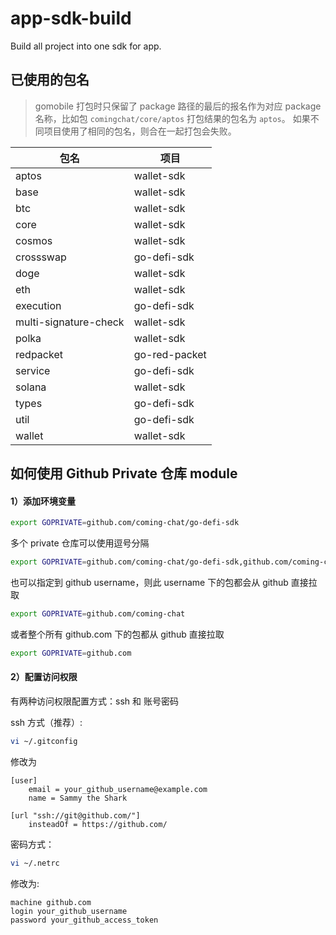 # app-sdk-build
Build all project into one sdk for app.

## 已使用的包名

> gomobile 打包时只保留了 package 路径的最后的报名作为对应 package 名称，比如包 `comingchat/core/aptos` 打包结果的包名为 `aptos`。
> 如果不同项目使用了相同的包名，则合在一起打包会失败。

包名 | 项目
---|---
aptos|wallet-sdk
base|wallet-sdk
btc|wallet-sdk
core|wallet-sdk
cosmos|wallet-sdk
crossswap|go-defi-sdk
doge|wallet-sdk
eth|wallet-sdk
execution|go-defi-sdk
multi-signature-check|wallet-sdk
polka|wallet-sdk
redpacket|go-red-packet
service|go-defi-sdk
solana|wallet-sdk
types|go-defi-sdk
util|go-defi-sdk
wallet|wallet-sdk


## 如何使用 Github Private 仓库 module

#### 1）添加环境变量
```sh
export GOPRIVATE=github.com/coming-chat/go-defi-sdk
```
多个 private 仓库可以使用逗号分隔
```sh
export GOPRIVATE=github.com/coming-chat/go-defi-sdk,github.com/coming-chat/xx
```
也可以指定到 github username，则此 username 下的包都会从 github 直接拉取
```sh
export GOPRIVATE=github.com/coming-chat
```
或者整个所有 github.com 下的包都从 github 直接拉取
```sh
export GOPRIVATE=github.com
```

#### 2）配置访问权限

有两种访问权限配置方式：ssh 和 账号密码

ssh 方式（推荐）:
```sh
vi ~/.gitconfig
```
修改为
```
[user]
	email = your_github_username@example.com
	name = Sammy the Shark
	
[url "ssh://git@github.com/"]
	insteadOf = https://github.com/
```

密码方式：
```sh
vi ~/.netrc
```

修改为:
```
machine github.com
login your_github_username
password your_github_access_token
```